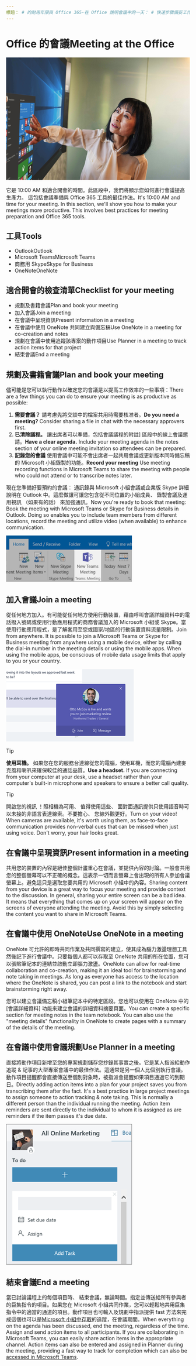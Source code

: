 ```yaml
---
標題： # 的耐用年限與 Office 365-在 Office 說明會議中的一天： # 快速步驟備妥工作日手動在 Office 365 作者: {github 識別碼} # karuanag ms.author: {毫秒別名} # karuanag ms.date: {@date}          # 02/01/2019 ms.topic： 快速入門 # 用法
---
```


# <a name="meeting-at-the-office"></a><span data-ttu-id="2470d-102">Office 的會議</span><span class="sxs-lookup"><span data-stu-id="2470d-102">Meeting at the Office</span></span>

![埋首視覺化](media/ditl_meeting.png)

<span data-ttu-id="2470d-p101">它是 10:00 AM 和適合開會的時間。此區段中，我們將顯示您如何進行會議提高生產力。 這包括會議準備與 Office 365 工具的最佳作法。</span><span class="sxs-lookup"><span data-stu-id="2470d-p101">It's 10:00 AM and time for your meeting. In this section, we'll show you how to make your meetings more productive.  This involves best practices for meeting preparation and Office 365 tools.</span></span>  

## <a name="tools"></a><span data-ttu-id="2470d-107">工具</span><span class="sxs-lookup"><span data-stu-id="2470d-107">Tools</span></span>
- <span data-ttu-id="2470d-108">Outlook</span><span class="sxs-lookup"><span data-stu-id="2470d-108">Outlook</span></span>
- <span data-ttu-id="2470d-109">Microsoft Teams</span><span class="sxs-lookup"><span data-stu-id="2470d-109">Microsoft Teams</span></span>
- <span data-ttu-id="2470d-110">商務用 Skype</span><span class="sxs-lookup"><span data-stu-id="2470d-110">Skype for Business</span></span>
- <span data-ttu-id="2470d-111">OneNote</span><span class="sxs-lookup"><span data-stu-id="2470d-111">OneNote</span></span>

## <a name="checklist-for-your-meeting"></a><span data-ttu-id="2470d-112">適合開會的檢查清單</span><span class="sxs-lookup"><span data-stu-id="2470d-112">Checklist for your meeting</span></span>
- <span data-ttu-id="2470d-113">規劃及書籍會議</span><span class="sxs-lookup"><span data-stu-id="2470d-113">Plan and book your meeting</span></span>
- <span data-ttu-id="2470d-114">加入會議</span><span class="sxs-lookup"><span data-stu-id="2470d-114">Join a meeting</span></span>
- <span data-ttu-id="2470d-115">在會議中呈現資訊</span><span class="sxs-lookup"><span data-stu-id="2470d-115">Present information in a meeting</span></span>
- <span data-ttu-id="2470d-116">在會議中使用 OneNote 共同建立與備忘稿</span><span class="sxs-lookup"><span data-stu-id="2470d-116">Use OneNote in a meeting for co-creation and notes</span></span>
- <span data-ttu-id="2470d-117">規劃在會議中使用追蹤該專案的動作項目</span><span class="sxs-lookup"><span data-stu-id="2470d-117">Use Planner in a meeting to track action items for that project</span></span>
- <span data-ttu-id="2470d-118">結束會議</span><span class="sxs-lookup"><span data-stu-id="2470d-118">End a meeting</span></span>
 
## <a name="plan-and-book-your-meeting"></a><span data-ttu-id="2470d-119">規劃及書籍會議</span><span class="sxs-lookup"><span data-stu-id="2470d-119">Plan and book your meeting</span></span>
<span data-ttu-id="2470d-120">儘可能是您可以執行動作以確定您的會議是以提高工作效率的一些事項：</span><span class="sxs-lookup"><span data-stu-id="2470d-120">There are a few things you can do to ensure your meeting is as productive as possible:</span></span>

1. <span data-ttu-id="2470d-p102">**需要會議？** 請考慮先將交談中的檔案共用時需要核准者。</span><span class="sxs-lookup"><span data-stu-id="2470d-p102">**Do you need a meeting?** Consider sharing a file in chat with the necessary approvers first.</span></span>  
1. <span data-ttu-id="2470d-p103">**已清除議程。** 讓出席者可以準備，包括會議議程的附註] 區段中的線上會議邀請。</span><span class="sxs-lookup"><span data-stu-id="2470d-p103">**Have a clear agenda.**  Include your meeting agenda in the notes section of your online meeting invitation so attendees can be prepared.</span></span>
1. <span data-ttu-id="2470d-125">**記錄您的會議** 使用會議中可能不會出席者一起共用會議或更新版本同時備忘稿的 Microsoft 小組錄製的功能。</span><span class="sxs-lookup"><span data-stu-id="2470d-125">**Record your meeting**  Use meeting recording functions in Microsoft Teams to share the meeting with people who could not attend or to transcribe notes later.</span></span>  

<span data-ttu-id="2470d-p104">現在您準備好要預約的會議： 通訊錄與 Microsoft 小組會議或企業版 Skype 詳細說明在 Outlook 中。這麼做讓可讓您包含從不同位置的小組成員、 錄製會議及運用視訊 （如果有的話） 來加強通訊。</span><span class="sxs-lookup"><span data-stu-id="2470d-p104">Now you're ready to book that meeting:  Book the meeting with Microsoft Teams or Skype for Business details in Outlook. Doing so enables you to include team members from different locations, record the meeting and utilize video (when available) to enhance communication.</span></span> 

![<span data-ttu-id="2470d-128">在 Outlook 中的小組</span><span class="sxs-lookup"><span data-stu-id="2470d-128">Teams in Outlook</span></span> ](media/ditl_teamsoutlook.png)

## <a name="join-a-meeting"></a><span data-ttu-id="2470d-129">加入會議</span><span class="sxs-lookup"><span data-stu-id="2470d-129">Join a meeting</span></span>
<span data-ttu-id="2470d-p105">從任何地方加入。有可能從任何地方使用行動裝置，藉由呼叫會議詳細資料中的電話撥入號碼或使用行動應用程式的商務會議加入的 Microsoft 小組或 Skype。當使用行動應用程式，是了解套用至您或國家/地區的行動裝置資料流量限制。</span><span class="sxs-lookup"><span data-stu-id="2470d-p105">Join from anywhere. It is possible to join a Microsoft Teams or Skype for Business meeting from anywhere using a mobile device, either by calling the dial-in number in the meeting details or using the mobile apps. When using the mobile apps, be conscious of mobile data usage limits that apply to you or your country.</span></span>

![會議加入通知的小組](media/ditl_teamsjoin.png)

> [!TIP]
> <span data-ttu-id="2470d-p106">**使用耳機。** 如果您在您的服務台連線從您的電腦，使用耳機，而您的電腦內建麥克風和喇叭來確保較佳的通話品質。</span><span class="sxs-lookup"><span data-stu-id="2470d-p106">**Use a headset.** If you are connecting from your computer at your desk, use a headset rather than your computer's built-in microphone and speakers to ensure a better call quality.</span></span>

> [!TIP]
> <span data-ttu-id="2470d-p107">開啟您的視訊 ！照相機為可用、 值得使用這些、 面對面通訊提供只使用語音時可以未接的非語言表達線索。不要擔心、 您線外觀更好。</span><span class="sxs-lookup"><span data-stu-id="2470d-p107">Turn on your video! When cameras are available, it's worth using them, as face-to-face communication provides non-verbal cues that can be missed when just using voice. Don't worry, your hair looks great.</span></span> 

## <a name="present-information-in-a-meeting"></a><span data-ttu-id="2470d-139">在會議中呈現資訊</span><span class="sxs-lookup"><span data-stu-id="2470d-139">Present information in a meeting</span></span>
<span data-ttu-id="2470d-p108">共用您的裝置的內容是絕佳整個計畫重心在會議，並提供內容的討論。一般會共用您的整個螢幕可以不正確的概念。這表示一切而言螢幕上會出現的所有人參加會議螢幕上。避免這只是選取您要共用的 Microsoft 小組中的內容。</span><span class="sxs-lookup"><span data-stu-id="2470d-p108">Sharing content from your device is a great way to focus your meeting and provide context to the discussion. In general, sharing your entire screen can be a bad idea. It means that everything that comes up on your screen will appear on the screens of everyone attending the meeting. Avoid this by simply selecting the content you want to share in Microsoft Teams.</span></span> 

## <a name="use-onenote-in-a-meeting"></a><span data-ttu-id="2470d-144">在會議中使用 OneNote</span><span class="sxs-lookup"><span data-stu-id="2470d-144">Use OneNote in a meeting</span></span>
<span data-ttu-id="2470d-p109">OneNote 可允許的即時共同作業及共同撰寫的建立，使其成為腦力激盪理想工具然後記下進行會議中。只要每個人都可以存取至 OneNote 共用的所在位置，您可以張貼筆記本的連結並啟動立即腦力激盪。</span><span class="sxs-lookup"><span data-stu-id="2470d-p109">OneNote can allow for real-time collaboration and co-creation, making it an ideal tool for brainstorming and note taking in meetings. As long as everyone has access to the location where the OneNote is shared, you can post a link to the notebook and start brainstorming right away.</span></span>

<span data-ttu-id="2470d-p110">您可以建立會議備忘稿小組筆記本中的特定區段。您也可以使用在 OneNote 中的 [會議詳細資料] 功能來建立會議的詳細資料摘要頁面。</span><span class="sxs-lookup"><span data-stu-id="2470d-p110">You can create a specific section for meeting notes in the team notebook. You can also use the "meeting details" functionality in OneNote to create pages with a summary of the details of the meeting.</span></span>

## <a name="use-planner-in-a-meeting"></a><span data-ttu-id="2470d-149">在會議中使用會議規劃</span><span class="sxs-lookup"><span data-stu-id="2470d-149">Use Planner in a meeting</span></span>
<span data-ttu-id="2470d-p111">直接將動作項目新增至您的專案規劃儲存您抄錄其事實之後。它是某人指派給動作追蹤 & 記事的大型專案會議中的最佳作法。這通常是另一個人比個別執行會議。動作項目提醒都會直接傳送至個別對象時，被指派會提醒如果項目通過它的到期日。</span><span class="sxs-lookup"><span data-stu-id="2470d-p111">Directly adding action items into a plan for your project saves you from transcribing them after the fact. It's a best practice in large project meetings to assign someone to action tracking & note taking. This is normally a different person than the individual running the meeting. Action item reminders are sent directly to the individual to whom it is assigned as are reminders if the item passes it's due date.</span></span> 

![規劃工作](media/ditl_task.png)

## <a name="end-a-meeting"></a><span data-ttu-id="2470d-155">結束會議</span><span class="sxs-lookup"><span data-stu-id="2470d-155">End a meeting</span></span>
<span data-ttu-id="2470d-p112">當已討論議程上的每個項目時、 結束會議，無論時間。指定並傳送給所有參與者的巨集指令的項目。如果您在 Microsoft 小組共同作業，您可以輕鬆地共用巨集指令中的適當的通道的項目。動作項目也可輸入及規劃中指派提供 fast 方法來完成這個也可以是[Microsoft 小組中存取](https://support.office.com/en-us/article/use-planner-in-microsoft-teams-62798a9f-e8f7-4722-a700-27dd28a06ee0)的追蹤，在會議期間。</span><span class="sxs-lookup"><span data-stu-id="2470d-p112">When everything on the agenda has been discussed, end the meeting, regardless of the time. Assign and send action items to all participants. If you are collaborating in Microsoft Teams, you can easily share action items in the appropriate channel. Action items can also be entered and assigned in Planner during the meeting, providing a fast way to track for completion which can also be [accessed in Microsoft Teams](https://support.office.com/en-us/article/use-planner-in-microsoft-teams-62798a9f-e8f7-4722-a700-27dd28a06ee0).</span></span> 